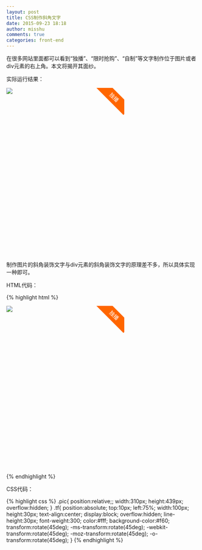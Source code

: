 ```yaml
---
layout: post
title: CSS制作斜角文字
date: 2015-09-23 18:18
author: misshu
comments: true
categories: front-end
---
```


在很多网站里面都可以看到“独播”、“限时抢购”、“自制”等文字制作位于图片或者div元素的右上角。本文将揭开其面纱。

实际运行结果：

<div class="pic">
  <img src="http://7xmcf2.com1.z0.glb.clouddn.com/z.jpg"/>
  <span class="tf">独播</span>
</div>

<style>
.pic{
  position: relative;
  width: 310px;
  height: 439px;
  overflow: hidden;
  }
.tf{
  position: absolute;
  top:10px;
  left:75%;
  width:100px;
  height:30px;
  text-align:center;
  display:block;
  overflow:hidden;
  line-height:30px;
  font-weight:300;
  background-color:#f60;
  color:#fff;
  transform:rotate(45deg);
  -ms-transform:rotate(45deg);<!-- ie9-->
  -webkit-transform:rotate(45deg);<!--safari and chrome-->
  -moz-transform:rotate(45deg);<!--firefox-->
  -o-transform:rotate(45deg);<!--opera-->
  }
</style>
	
制作图片的斜角装饰文字与div元素的斜角装饰文字的原理差不多，所以具体实现一种即可。

HTML代码：

{% highlight html %}
<div class="pic">
    <img src="z.jpg"/>
	<span class="tf">独播</span>
</div>
{% endhighlight %}

CSS代码：

{% highlight css %}
.pic{
  position:relative;;
  width:310px;
  height:439px;
  overflow:hidden;
}
.tf{
  position:absolute;
  top:10px;
  left:75%;
  width:100px;
  height:30px;
  text-align:center;
  display:block;
  overflow:hidden;
  line-height:30px;
  font-weight:300;
  color:#fff;
  background-color:#f60;
  transform:rotate(45deg);
  -ms-transform:rotate(45deg);<!-- ie9-->
  -webkit-transform:rotate(45deg);<!--safari and chrome-->
  -moz-transform:rotate(45deg);<!--firefox-->
  -o-transform:rotate(45deg);<!--opera-->
}
{% endhighlight %}
